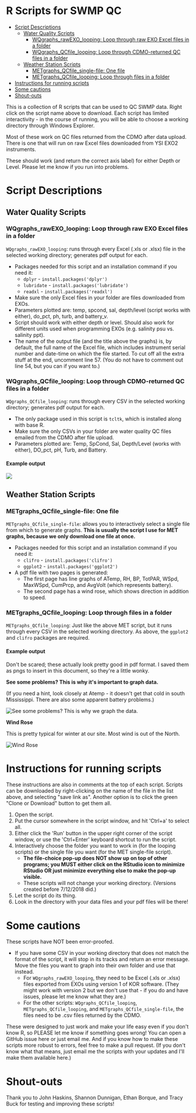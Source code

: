 R Scripts for SWMP QC
================

-   [Script Descriptions](#script-descriptions)
    -   [Water Quality Scripts](#water-quality-scripts)
        -   [WQgraphs\_rawEXO\_looping: Loop through raw EXO Excel files in a folder](#wqgraphs_rawexo_looping-loop-through-raw-exo-excel-files-in-a-folder)
        -   [WQgraphs\_QCfile\_looping: Loop through CDMO-returned QC files in a folder](#wqgraphs_qcfile_looping-loop-through-cdmo-returned-qc-files-in-a-folder)
    -   [Weather Station Scripts](#weather-station-scripts)
        -   [METgraphs\_QCfile\_single-file: One file](#metgraphs_qcfile_single-file-one-file)
        -   [METgraphs\_QCfile\_looping: Loop through files in a folder](#metgraphs_qcfile_looping-loop-through-files-in-a-folder)
-   [Instructions for running scripts](#instructions-for-running-scripts)
-   [Some cautions](#some-cautions)
-   [Shout-outs](#shout-outs)

This is a collection of R scripts that can be used to QC SWMP data. Right click on the script name above to download. Each script has limited interactivity - in the course of running, you will be able to choose a working directory through Windows Explorer.

Most of these work on QC files returned from the CDMO after data upload. There is one that will run on raw Excel files downloaded from YSI EXO2 instruments.

These should work (and return the correct axis label) for either Depth or Level. Please let me know if you run into problems.

Script Descriptions
===================

Water Quality Scripts
---------------------

### WQgraphs\_rawEXO\_looping: Loop through raw EXO Excel files in a folder

`WQgraphs_rawEXO_looping`: runs through every Excel (.xls or .xlsx) file in the selected working directory; generates pdf output for each.

-   Packages needed for this script and an installation command if you need it:
    -   `dplyr` - `install.packages('dplyr')`
    -   `lubridate` - `install.packages('lubridate')`
    -   `readxl` - `install.packages('readxl')`
-   Make sure the only Excel files in your folder are files downloaded from EXOs.
-   Parameters plotted are: temp, spcond, sal, depth/level (script works with either), do\_pct, ph, turb, and battery\_v.
-   Script should work with either depth or level. Should also work for different units used when programming EXOs (e.g. salinity psu vs. salinity ppt).
-   The name of the output file (and the title above the graphs) is, by default, the full name of the Excel file, which includes instrument serial number and date-time on which the file started. To cut off all the extra stuff at the end, uncomment line 57. (You do not have to comment out line 54, but you can if you want to.)

### WQgraphs\_QCfile\_looping: Loop through CDMO-returned QC files in a folder

`WQgraphs_QCfile_looping`: runs through every CSV in the selected working directory; generates pdf output for each.

-   The only package used in this script is `tcltk`, which is installed along with base R.
-   Make sure the only CSVs in your folder are water quality QC files emailed from the CDMO after file upload.
-   Parameters plotted are: Temp, SpCond, Sal, Depth/Level (works with either), DO\_pct, pH, Turb, and Battery.

#### Example output

![](readme_images/GNDBCWQ061918_QC.png)

Weather Station Scripts
-----------------------

### METgraphs\_QCfile\_single-file: One file

`METgraphs_QCfile_single-file`: allows you to interactively select a single file from which to generate graphs. **This is usually the script I use for MET graphs, because we only download one file at once.**

-   Packages needed for this script and an installation command if you need it:
    -   `clifro` - `install.packages('clifro')`
    -   `ggplot2` - `install.packages('ggplot2')`
-   A pdf file with two pages is generated:
    -   The first page has line graphs of ATemp, RH, BP, TotPAR, WSpd, MaxWSpd, CumPrcp, and AvgVolt (which represents battery).
    -   The second page has a wind rose, which shows direction in addition to speed.

### METgraphs\_QCfile\_looping: Loop through files in a folder

`METgraphs_QCfile_looping`: Just like the above MET script, but it runs through every CSV in the selected working directory. As above, the `ggplot2` and `clifro` packages are required.

#### Example output

Don't be scared; these actually look pretty good in pdf format. I saved them as pngs to insert in this document, so they're a little wonky.

**See some problems? This is why it's important to graph data.**

(If you need a hint, look closely at Atemp - it doesn't get that cold in south Mississippi. There are also some apparent battery problems.)

![See some problems? This is why we graph the data.](readme_images/gndcrmet110717_QC1.png)

**Wind Rose**

This is pretty typical for winter at our site. Most wind is out of the North.

![Wind Rose](readme_images/gndcrmet110717_QC2-2.png)

Instructions for running scripts
================================

These instructions are also in comments at the top of each script. Scripts can be downloaded by right-clicking on the name of the file in the list above, and selecting "save link as". Another option is to click the green "Clone or Download" button to get them all.

1.  Open the script.
2.  Put the cursor somewhere in the script window, and hit 'Ctrl+a' to select all.
3.  Either click the 'Run' button in the upper right corner of the script window, or use the 'Ctrl+Enter' keyboard shortcut to run the script.
4.  Interactively choose the folder you want to work in (for the looping scripts) or the single file you want (for the MET single-file script).
    -   **The file-choice pop-up does NOT show up on top of other programs; you MUST either click on the RStudio icon to minimize RStudio OR just minimize everything else to make the pop-up visible.**
    -   These scripts will not change your working directory. (Versions created before 7/12/2018 did.)
5.  Let the script do its thing.
6.  Look in the directory with your data files and your pdf files will be there!

Some cautions
=============

These scripts have NOT been error-proofed.

-   If you have some CSV in your working directory that does not match the format of the script, it will stop in its tracks and return an error message. Move the files you want to graph into their own folder and use that instead.
    -   For `WQgraphs_rawEXO_looping`, they need to be Excel (.xls or .xlsx) files exported from EXOs using version 1 of KOR software. (They might work with version 2 but we don't use that - if you do and have issues, please let me know what they are.)
    -   For the other scripts: `WQgraphs_QCfile_looping`, `METgraphs_QCfile_looping`, and `METgraphs_QCfile_single-file`, the files need to be .csv files returned by the CDMO.

These were designed to just work and make your life easy even if you don't know R, so PLEASE let me know if something goes wrong! You can open a GitHub issue here or just email me. And if you know how to make these scripts more robust to errors, feel free to make a pull request. (If you don't know what that means, just email me the scripts with your updates and I'll make them available here.)

Shout-outs
==========

Thank you to John Haskins, Shannon Dunnigan, Ethan Borque, and Tracy Buck for testing and improving these scripts!
